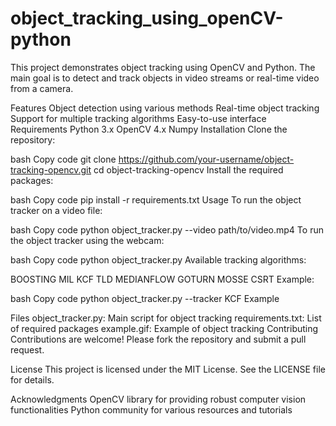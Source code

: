# object_tracking_using_openCV-python

This project demonstrates object tracking using OpenCV and Python. The main goal is to detect and track objects in video streams or real-time video from a camera.

Features
Object detection using various methods
Real-time object tracking
Support for multiple tracking algorithms
Easy-to-use interface
Requirements
Python 3.x
OpenCV 4.x
Numpy
Installation
Clone the repository:

bash
Copy code
git clone https://github.com/your-username/object-tracking-opencv.git
cd object-tracking-opencv
Install the required packages:

bash
Copy code
pip install -r requirements.txt
Usage
To run the object tracker on a video file:

bash
Copy code
python object_tracker.py --video path/to/video.mp4
To run the object tracker using the webcam:

bash
Copy code
python object_tracker.py
Available tracking algorithms:

BOOSTING
MIL
KCF
TLD
MEDIANFLOW
GOTURN
MOSSE
CSRT
Example:

bash
Copy code
python object_tracker.py --tracker KCF
Example

Files
object_tracker.py: Main script for object tracking
requirements.txt: List of required packages
example.gif: Example of object tracking
Contributing
Contributions are welcome! Please fork the repository and submit a pull request.

License
This project is licensed under the MIT License. See the LICENSE file for details.

Acknowledgments
OpenCV library for providing robust computer vision functionalities
Python community for various resources and tutorials
